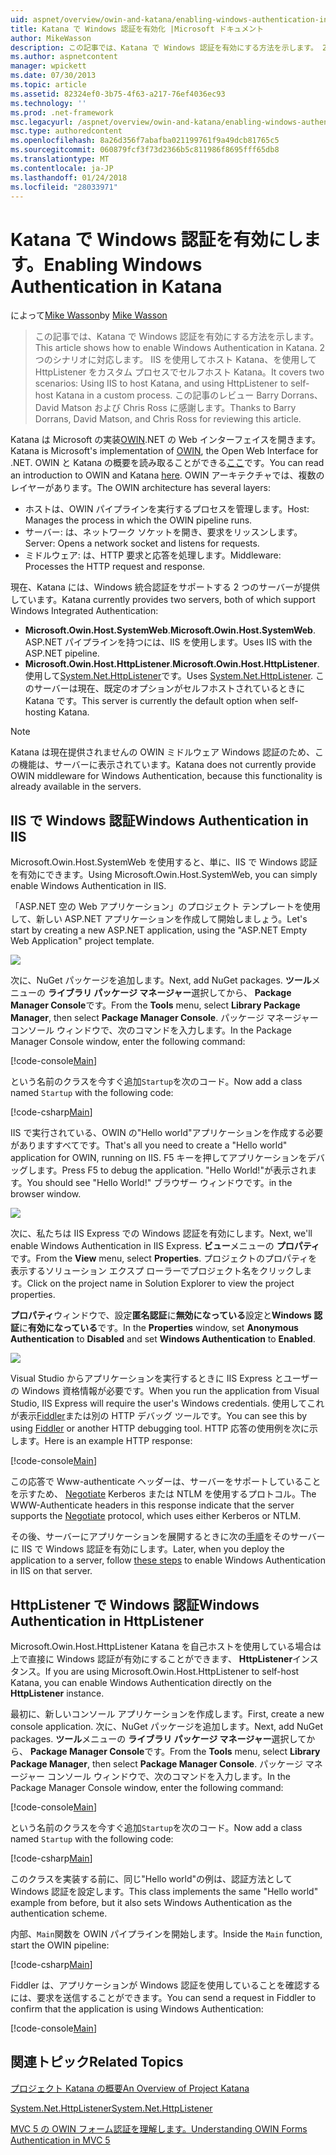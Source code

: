 ```yaml
---
uid: aspnet/overview/owin-and-katana/enabling-windows-authentication-in-katana
title: Katana で Windows 認証を有効化 |Microsoft ドキュメント
author: MikeWasson
description: この記事では、Katana で Windows 認証を有効にする方法を示します。 2 つのシナリオに対応します IIS を使用してホスト Katana、を使用して HttpListener を Kat を自己ホストしています.。
ms.author: aspnetcontent
manager: wpickett
ms.date: 07/30/2013
ms.topic: article
ms.assetid: 82324ef0-3b75-4f63-a217-76ef4036ec93
ms.technology: ''
ms.prod: .net-framework
msc.legacyurl: /aspnet/overview/owin-and-katana/enabling-windows-authentication-in-katana
msc.type: authoredcontent
ms.openlocfilehash: 8a26d356f7abafba021199761f9a49dcb81765c5
ms.sourcegitcommit: 060879fcf3f73d2366b5c811986f8695fff65db8
ms.translationtype: MT
ms.contentlocale: ja-JP
ms.lasthandoff: 01/24/2018
ms.locfileid: "28033971"
---
```

<a name="enabling-windows-authentication-in-katana"></a><span data-ttu-id="71afc-104">Katana で Windows 認証を有効にします。</span><span class="sxs-lookup"><span data-stu-id="71afc-104">Enabling Windows Authentication in Katana</span></span>
====================
<span data-ttu-id="71afc-105">によって[Mike Wasson](https://github.com/MikeWasson)</span><span class="sxs-lookup"><span data-stu-id="71afc-105">by [Mike Wasson](https://github.com/MikeWasson)</span></span>

> <span data-ttu-id="71afc-106">この記事では、Katana で Windows 認証を有効にする方法を示します。</span><span class="sxs-lookup"><span data-stu-id="71afc-106">This article shows how to enable Windows Authentication in Katana.</span></span> <span data-ttu-id="71afc-107">2 つのシナリオに対応します。 IIS を使用してホスト Katana、を使用して HttpListener をカスタム プロセスでセルフホスト Katana。</span><span class="sxs-lookup"><span data-stu-id="71afc-107">It covers two scenarios: Using IIS to host Katana, and using HttpListener to self-host Katana in a custom process.</span></span> <span data-ttu-id="71afc-108">この記事のレビュー Barry Dorrans、David Matson および Chris Ross に感謝します。</span><span class="sxs-lookup"><span data-stu-id="71afc-108">Thanks to Barry Dorrans, David Matson, and Chris Ross for reviewing this article.</span></span>


<span data-ttu-id="71afc-109">Katana は Microsoft の実装[OWIN](http://owin.org/).NET の Web インターフェイスを開きます。</span><span class="sxs-lookup"><span data-stu-id="71afc-109">Katana is Microsoft's implementation of [OWIN](http://owin.org/), the Open Web Interface for .NET.</span></span> <span data-ttu-id="71afc-110">OWIN と Katana の概要を読み取ることができる[ここ](an-overview-of-project-katana.md)です。</span><span class="sxs-lookup"><span data-stu-id="71afc-110">You can read an introduction to OWIN and Katana [here](an-overview-of-project-katana.md).</span></span> <span data-ttu-id="71afc-111">OWIN アーキテクチャでは、複数のレイヤーがあります。</span><span class="sxs-lookup"><span data-stu-id="71afc-111">The OWIN architecture has several layers:</span></span>

- <span data-ttu-id="71afc-112">ホストは、OWIN パイプラインを実行するプロセスを管理します。</span><span class="sxs-lookup"><span data-stu-id="71afc-112">Host: Manages the process in which the OWIN pipeline runs.</span></span>
- <span data-ttu-id="71afc-113">サーバー: は、ネットワーク ソケットを開き、要求をリッスンします。</span><span class="sxs-lookup"><span data-stu-id="71afc-113">Server: Opens a network socket and listens for requests.</span></span>
- <span data-ttu-id="71afc-114">ミドルウェア: は、HTTP 要求と応答を処理します。</span><span class="sxs-lookup"><span data-stu-id="71afc-114">Middleware: Processes the HTTP request and response.</span></span>

<span data-ttu-id="71afc-115">現在、Katana には、Windows 統合認証をサポートする 2 つのサーバーが提供しています。</span><span class="sxs-lookup"><span data-stu-id="71afc-115">Katana currently provides two servers, both of which support Windows Integrated Authentication:</span></span>

- <span data-ttu-id="71afc-116">**Microsoft.Owin.Host.SystemWeb**.</span><span class="sxs-lookup"><span data-stu-id="71afc-116">**Microsoft.Owin.Host.SystemWeb**.</span></span> <span data-ttu-id="71afc-117">ASP.NET パイプラインを持つには、IIS を使用します。</span><span class="sxs-lookup"><span data-stu-id="71afc-117">Uses IIS with the ASP.NET pipeline.</span></span>
- <span data-ttu-id="71afc-118">**Microsoft.Owin.Host.HttpListener**.</span><span class="sxs-lookup"><span data-stu-id="71afc-118">**Microsoft.Owin.Host.HttpListener**.</span></span> <span data-ttu-id="71afc-119">使用して[System.Net.HttpListener](https://msdn.microsoft.com/library/system.net.httplistener.aspx)です。</span><span class="sxs-lookup"><span data-stu-id="71afc-119">Uses [System.Net.HttpListener](https://msdn.microsoft.com/library/system.net.httplistener.aspx).</span></span> <span data-ttu-id="71afc-120">このサーバーは現在、既定のオプションがセルフホストされているときに Katana です。</span><span class="sxs-lookup"><span data-stu-id="71afc-120">This server is currently the default option when self-hosting Katana.</span></span>

> [!NOTE]
> <span data-ttu-id="71afc-121">Katana は現在提供されませんの OWIN ミドルウェア Windows 認証のため、この機能は、サーバーに表示されています。</span><span class="sxs-lookup"><span data-stu-id="71afc-121">Katana does not currently provide OWIN middleware for Windows Authentication, because this functionality is already available in the servers.</span></span>


## <a name="windows-authentication-in-iis"></a><span data-ttu-id="71afc-122">IIS で Windows 認証</span><span class="sxs-lookup"><span data-stu-id="71afc-122">Windows Authentication in IIS</span></span>

<span data-ttu-id="71afc-123">Microsoft.Owin.Host.SystemWeb を使用すると、単に、IIS で Windows 認証を有効にできます。</span><span class="sxs-lookup"><span data-stu-id="71afc-123">Using Microsoft.Owin.Host.SystemWeb, you can simply enable Windows Authentication in IIS.</span></span>

<span data-ttu-id="71afc-124">「ASP.NET 空の Web アプリケーション」のプロジェクト テンプレートを使用して、新しい ASP.NET アプリケーションを作成して開始しましょう。</span><span class="sxs-lookup"><span data-stu-id="71afc-124">Let's start by creating a new ASP.NET application, using the "ASP.NET Empty Web Application" project template.</span></span>

![](enabling-windows-authentication-in-katana/_static/image1.png)

<span data-ttu-id="71afc-125">次に、NuGet パッケージを追加します。</span><span class="sxs-lookup"><span data-stu-id="71afc-125">Next, add NuGet packages.</span></span> <span data-ttu-id="71afc-126">**ツール**メニューの **ライブラリ パッケージ マネージャー**選択してから、 **Package Manager Console**です。</span><span class="sxs-lookup"><span data-stu-id="71afc-126">From the **Tools** menu, select **Library Package Manager**, then select **Package Manager Console**.</span></span> <span data-ttu-id="71afc-127">パッケージ マネージャー コンソール ウィンドウで、次のコマンドを入力します。</span><span class="sxs-lookup"><span data-stu-id="71afc-127">In the Package Manager Console window, enter the following command:</span></span>

[!code-console[Main](enabling-windows-authentication-in-katana/samples/sample1.cmd)]

<span data-ttu-id="71afc-128">という名前のクラスを今すぐ追加`Startup`を次のコード。</span><span class="sxs-lookup"><span data-stu-id="71afc-128">Now add a class named `Startup` with the following code:</span></span>

[!code-csharp[Main](enabling-windows-authentication-in-katana/samples/sample2.cs)]

<span data-ttu-id="71afc-129">IIS で実行されている、OWIN の"Hello world"アプリケーションを作成する必要がありますすべてです。</span><span class="sxs-lookup"><span data-stu-id="71afc-129">That's all you need to create a "Hello world" application for OWIN, running on IIS.</span></span> <span data-ttu-id="71afc-130">F5 キーを押してアプリケーションをデバッグします。</span><span class="sxs-lookup"><span data-stu-id="71afc-130">Press F5 to debug the application.</span></span> <span data-ttu-id="71afc-131">"Hello World!"が表示されます。</span><span class="sxs-lookup"><span data-stu-id="71afc-131">You should see "Hello World!"</span></span> <span data-ttu-id="71afc-132">ブラウザー ウィンドウです。</span><span class="sxs-lookup"><span data-stu-id="71afc-132">in the browser window.</span></span>

![](enabling-windows-authentication-in-katana/_static/image2.png)

<span data-ttu-id="71afc-133">次に、私たちは IIS Express での Windows 認証を有効にします。</span><span class="sxs-lookup"><span data-stu-id="71afc-133">Next, we'll enable Windows Authentication in IIS Express.</span></span> <span data-ttu-id="71afc-134">**ビュー**メニューの **プロパティ**です。</span><span class="sxs-lookup"><span data-stu-id="71afc-134">From the **View** menu, select **Properties**.</span></span> <span data-ttu-id="71afc-135">プロジェクトのプロパティを表示するソリューション エクスプ ローラーでプロジェクト名をクリックします。</span><span class="sxs-lookup"><span data-stu-id="71afc-135">Click on the project name in Solution Explorer to view the project properties.</span></span>

<span data-ttu-id="71afc-136">**プロパティ**ウィンドウで、設定**匿名認証**に**無効になっている**設定と**Windows 認証**に**有効になっている**です。</span><span class="sxs-lookup"><span data-stu-id="71afc-136">In the **Properties** window, set **Anonymous Authentication** to **Disabled** and set **Windows Authentication** to **Enabled**.</span></span>

![](enabling-windows-authentication-in-katana/_static/image3.png)

<span data-ttu-id="71afc-137">Visual Studio からアプリケーションを実行するときに IIS Express とユーザーの Windows 資格情報が必要です。</span><span class="sxs-lookup"><span data-stu-id="71afc-137">When you run the application from Visual Studio, IIS Express will require the user's Windows credentials.</span></span> <span data-ttu-id="71afc-138">使用してこれが表示[Fiddler](http://fiddler2.com/home)または別の HTTP デバッグ ツールです。</span><span class="sxs-lookup"><span data-stu-id="71afc-138">You can see this by using [Fiddler](http://fiddler2.com/home) or another HTTP debugging tool.</span></span> <span data-ttu-id="71afc-139">HTTP 応答の使用例を次に示します。</span><span class="sxs-lookup"><span data-stu-id="71afc-139">Here is an example HTTP response:</span></span>

[!code-console[Main](enabling-windows-authentication-in-katana/samples/sample3.cmd?highlight=1,5-6)]

<span data-ttu-id="71afc-140">この応答で Www-authenticate ヘッダーは、サーバーをサポートしていることを示すため、 [Negotiate](http://www.ietf.org/rfc/rfc4559.txt) Kerberos または NTLM を使用するプロトコル。</span><span class="sxs-lookup"><span data-stu-id="71afc-140">The WWW-Authenticate headers in this response indicate that the server supports the [Negotiate](http://www.ietf.org/rfc/rfc4559.txt) protocol, which uses either Kerberos or NTLM.</span></span>

<span data-ttu-id="71afc-141">その後、サーバーにアプリケーションを展開するときに次の[手順](https://www.iis.net/configreference/system.webserver/security/authentication/windowsauthentication)をそのサーバーに IIS で Windows 認証を有効にします。</span><span class="sxs-lookup"><span data-stu-id="71afc-141">Later, when you deploy the application to a server, follow [these steps](https://www.iis.net/configreference/system.webserver/security/authentication/windowsauthentication) to enable Windows Authentication in IIS on that server.</span></span>

## <a name="windows-authentication-in-httplistener"></a><span data-ttu-id="71afc-142">HttpListener で Windows 認証</span><span class="sxs-lookup"><span data-stu-id="71afc-142">Windows Authentication in HttpListener</span></span>

<span data-ttu-id="71afc-143">Microsoft.Owin.Host.HttpListener Katana を自己ホストを使用している場合は上で直接に Windows 認証が有効にすることができます、 **HttpListener**インスタンス。</span><span class="sxs-lookup"><span data-stu-id="71afc-143">If you are using Microsoft.Owin.Host.HttpListener to self-host Katana, you can enable Windows Authentication directly on the **HttpListener** instance.</span></span>

<span data-ttu-id="71afc-144">最初に、新しいコンソール アプリケーションを作成します。</span><span class="sxs-lookup"><span data-stu-id="71afc-144">First, create a new console application.</span></span> <span data-ttu-id="71afc-145">次に、NuGet パッケージを追加します。</span><span class="sxs-lookup"><span data-stu-id="71afc-145">Next, add NuGet packages.</span></span> <span data-ttu-id="71afc-146">**ツール**メニューの **ライブラリ パッケージ マネージャー**選択してから、 **Package Manager Console**です。</span><span class="sxs-lookup"><span data-stu-id="71afc-146">From the **Tools** menu, select **Library Package Manager**, then select **Package Manager Console**.</span></span> <span data-ttu-id="71afc-147">パッケージ マネージャー コンソール ウィンドウで、次のコマンドを入力します。</span><span class="sxs-lookup"><span data-stu-id="71afc-147">In the Package Manager Console window, enter the following command:</span></span>

[!code-console[Main](enabling-windows-authentication-in-katana/samples/sample4.cmd)]

<span data-ttu-id="71afc-148">という名前のクラスを今すぐ追加`Startup`を次のコード。</span><span class="sxs-lookup"><span data-stu-id="71afc-148">Now add a class named `Startup` with the following code:</span></span>

[!code-csharp[Main](enabling-windows-authentication-in-katana/samples/sample5.cs)]

<span data-ttu-id="71afc-149">このクラスを実装する前に、同じ"Hello world"の例は、認証方法として Windows 認証を設定します。</span><span class="sxs-lookup"><span data-stu-id="71afc-149">This class implements the same "Hello world" example from before, but it also sets Windows Authentication as the authentication scheme.</span></span>

<span data-ttu-id="71afc-150">内部、`Main`関数を OWIN パイプラインを開始します。</span><span class="sxs-lookup"><span data-stu-id="71afc-150">Inside the `Main` function, start the OWIN pipeline:</span></span>

[!code-csharp[Main](enabling-windows-authentication-in-katana/samples/sample6.cs)]

<span data-ttu-id="71afc-151">Fiddler は、アプリケーションが Windows 認証を使用していることを確認するには、要求を送信することができます。</span><span class="sxs-lookup"><span data-stu-id="71afc-151">You can send a request in Fiddler to confirm that the application is using Windows Authentication:</span></span>

[!code-console[Main](enabling-windows-authentication-in-katana/samples/sample7.cmd?highlight=1,4-5)]

## <a name="related-topics"></a><span data-ttu-id="71afc-152">関連トピック</span><span class="sxs-lookup"><span data-stu-id="71afc-152">Related Topics</span></span>

[<span data-ttu-id="71afc-153">プロジェクト Katana の概要</span><span class="sxs-lookup"><span data-stu-id="71afc-153">An Overview of Project Katana</span></span>](an-overview-of-project-katana.md)

[<span data-ttu-id="71afc-154">System.Net.HttpListener</span><span class="sxs-lookup"><span data-stu-id="71afc-154">System.Net.HttpListener</span></span>](https://msdn.microsoft.com/library/system.net.httplistener.aspx)

[<span data-ttu-id="71afc-155">MVC 5 の OWIN フォーム認証を理解します。</span><span class="sxs-lookup"><span data-stu-id="71afc-155">Understanding OWIN Forms Authentication in MVC 5</span></span>](https://blogs.msdn.com/b/webdev/archive/2013/07/03/understanding-owin-forms-authentication-in-mvc-5.aspx)
